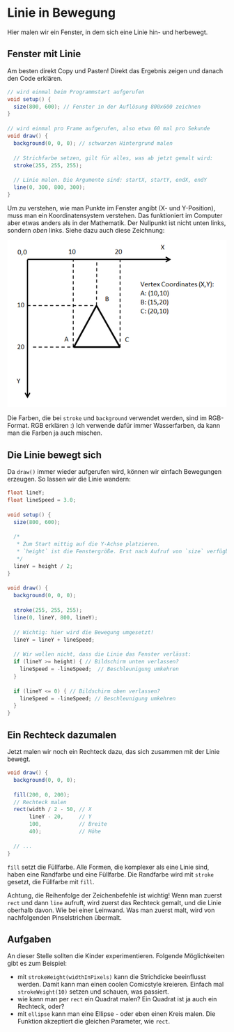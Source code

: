 # Linie in Bewegung

Hier malen wir ein Fenster, in dem sich eine Linie hin- und herbewegt.

## Fenster mit Linie

Am besten direkt Copy und Pasten! Direkt das Ergebnis zeigen und danach den Code erklären.

```java
// wird einmal beim Programmstart aufgerufen
void setup() {
  size(800, 600); // Fenster in der Auflösung 800x600 zeichnen
}

// wird einmal pro Frame aufgerufen, also etwa 60 mal pro Sekunde
void draw() {
  background(0, 0, 0); // schwarzen Hintergrund malen
  
  // Strichfarbe setzen, gilt für alles, was ab jetzt gemalt wird:
  stroke(255, 255, 255);
  
  // Linie malen. Die Argumente sind: startX, startY, endX, endY
  line(0, 300, 800, 300);
}
```

Um zu verstehen, wie man Punkte im Fenster angibt (X- und Y-Position), muss man ein Koordinatensystem verstehen. Das funktioniert im Computer aber etwas anders als in der Mathematik. Der Nullpunkt ist nicht unten links,
sondern _oben_ links. Siehe dazu auch diese Zeichnung:

![Koordinatensystem](images/coord.png)

Die Farben, die bei `stroke` und `background` verwendet werden, sind im RGB-Format. RGB erklären :) Ich verwende dafür immer Wasserfarben, da kann man die Farben ja auch mischen.

## Die Linie bewegt sich

Da `draw()` immer wieder aufgerufen wird, können wir einfach Bewegungen erzeugen. So lassen wir die Linie wandern:

```java
float lineY;
float lineSpeed = 3.0;

void setup() {
  size(800, 600);
  
  /*
   * Zum Start mittig auf die Y-Achse platzieren.
   * `height` ist die Fenstergröße. Erst nach Aufruf von `size` verfügbar.
   */
  lineY = height / 2;
}

void draw() {
  background(0, 0, 0);

  stroke(255, 255, 255);
  line(0, lineY, 800, lineY);
  
  // Wichtig: hier wird die Bewegung umgesetzt!
  lineY = lineY + lineSpeed;
  
  // Wir wollen nicht, dass die Linie das Fenster verlässt:
  if (lineY >= height) { // Bildschirm unten verlassen?
    lineSpeed = -lineSpeed;  // Beschleunigung umkehren
  }
  
  if (lineY <= 0) { // Bildschirm oben verlassen?
    lineSpeed = -lineSpeed; // Beschleunigung umkehren
  }
}
```

## Ein Rechteck dazumalen

Jetzt malen wir noch ein Rechteck dazu, das sich zusammen mit der Linie bewegt.

```java
void draw() {
  background(0, 0, 0);
  
  fill(200, 0, 200);
  // Rechteck malen
  rect(width / 2 - 50, // X
       lineY - 20,     // Y
       100,            // Breite
       40);            // Höhe

  // ...
}
```

`fill` setzt die Füllfarbe. Alle Formen, die komplexer als eine Linie sind, haben eine Randfarbe und eine Füllfarbe. Die Randfarbe wird mit `stroke` gesetzt, die Füllfarbe mit `fill`.

Achtung, die Reihenfolge der Zeichenbefehle ist wichtig! Wenn man zuerst `rect` und dann `line` aufruft, wird zuerst das Rechteck gemalt, und die Linie oberhalb davon. Wie bei einer Leinwand. Was man zuerst malt, wird von nachfolgenden Pinselstrichen übermalt.

## Aufgaben

An dieser Stelle sollten die Kinder experimentieren. Folgende Möglichkeiten gibt es zum Beispiel:

* mit `strokeWeight(widthInPixels)` kann die Strichdicke beeinflusst werden. Damit kann man einen coolen Comicstyle kreieren. Einfach mal `strokeWeight(10)` setzen und schauen, was passiert.
* wie kann man per `rect` ein Quadrat malen? Ein Quadrat ist ja auch ein Rechteck, oder?
* mit `ellipse` kann man eine Ellipse - oder eben einen Kreis malen. Die Funktion akzeptiert die gleichen Parameter, wie `rect`.



